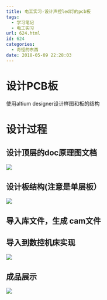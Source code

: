 ```yaml
---
title: 电工实习-设计声控led灯的pcb板
tags:
  - 学习笔记
  - 电工实习
url: 624.html
id: 624
categories:
  - 奇怪的东西
date: 2018-05-09 22:28:03
---
```


设计PCB板
======

使用altium designer设计样图和板的结构

设计过程
====

设计顶层的doc原理图文档
-------------

![](http://file.mgek.cc/images/blog/hust-voice-activated-pcb-1.webp)

设计板结构(注意是单层板）
-------------

![](http://file.mgek.cc/images/blog/hust-voice-activated-pcb-2.webp)

导入库文件，生成 cam文件
--------------

导入到数控机床实现
---------

![](http://file.mgek.cc/images/blog/hust-voice-activated-pcb-3.webp)

成品展示
----

![](http://file.mgek.cc/images/blog/hust-voice-activated-pcb-4.webp)